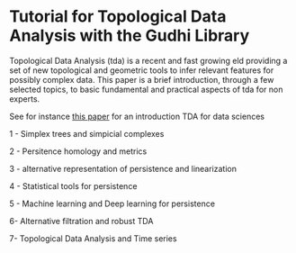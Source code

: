
# Tutorial for Topological Data Analysis with the Gudhi Library

Topological Data Analysis (tda) is a recent and fast growing  eld providing a set of new topological and geometric tools to infer relevant features for possibly complex data. This paper is a brief introduction, through a few selected topics, to basic fundamental and practical aspects of tda for non experts.

See for instance [this paper](https://arxiv.org/abs/1710.04019) for an introduction TDA for data sciences


1 - Simplex trees and simpicial complexes


2 - Persitence homology and metrics


3 - alternative representation of persistence and linearization


4 - Statistical tools for persistence


5 - Machine learning and Deep learning for persistence


6- Alternative filtration and robust TDA


7- Topological Data Analysis and Time series
